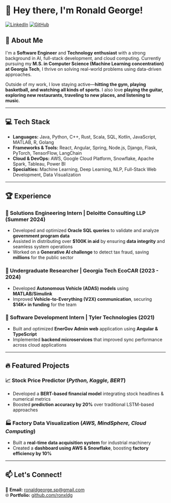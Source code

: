 # 👋 Hey there, I'm Ronald George!  

[![LinkedIn](https://img.shields.io/badge/LinkedIn-ronxldg-blue?logo=linkedin)](https://www.linkedin.com/in/ronxldg/)
[![GitHub](https://img.shields.io/badge/GitHub-ronxldg-black?logo=github)](https://github.com/ronxldg/)

## 🚀 About Me  

I'm a **Software Engineer** and **Technology enthusiast** with a strong background in AI, full-stack development, and cloud computing. Currently pursuing my **M.S. in Computer Science (Machine Learning concentration) at Georgia Tech**, I thrive on solving real-world problems using data-driven approaches.

Outside of my work, I love staying active—**hitting the gym, playing basketball, and watching all kinds of sports**. I also love **playing the guitar, exploring new restaurants, traveling to new places, and listening to music**.  

---

## 💻 Tech Stack  

- **Languages:** Java, Python, C++, Rust, Scala, SQL, Kotlin, JavaScript, MATLAB, R, Golang  
- **Frameworks & Tools:** React, Angular, Spring, Node.js, Django, Flask, PyTorch, TensorFlow, LangChain  
- **Cloud & DevOps:** AWS, Google Cloud Platform, Snowflake, Apache Spark, Tableau, Power BI  
- **Specialties:** Machine Learning, Deep Learning, NLP, Full-Stack Web Development, Data Visualization  

---

## 🏆 Experience  

### **🔹 Solutions Engineering Intern | Deloitte Consulting LLP (Summer 2024)**  
- Developed and optimized **Oracle SQL queries** to validate and analyze **government program data**  
- Assisted in distributing over **$100K in aid** by ensuring **data integrity** and seamless system operations  
- Worked on a **Generative AI challenge** to detect tax fraud, saving **millions** for the public sector  

### **🔹 Undergraduate Researcher | Georgia Tech EcoCAR (2023 - 2024)**  
- Developed **Autonomous Vehicle (ADAS) models** using **MATLAB/Simulink**  
- Improved **Vehicle-to-Everything (V2X) communication**, securing **$14K+ in funding** for the team  

### **🔹 Software Development Intern | Tyler Technologies (2021)**  
- Built and optimized **EnerGov Admin web** application using **Angular & TypeScript**  
- Implemented **backend microservices** that improved sync performance across cloud applications  

---

## 🔥 Featured Projects  

### 📈 **Stock Price Predictor** (*Python, Kaggle, BERT*)  
- Developed a **BERT-based financial model** integrating stock headlines & numerical metrics  
- Boosted **prediction accuracy by 20%** over traditional LSTM-based approaches  

### 🏭 **Factory Data Visualization** (*AWS, MindSphere, Cloud Computing*)  
- Built a **real-time data acquisition system** for industrial machinery  
- Created a **dashboard using AWS & Snowflake**, boosting **factory efficiency by 10%**  

---

## 📫 Let's Connect!  

📧 **Email:** [ronaldgeorge.sp@gmail.com](mailto:ronaldgeorge.sp@gmail.com)  
🌐 **Portfolio:** [github.com/ronxldg](https://github.com/ronxldg)  
